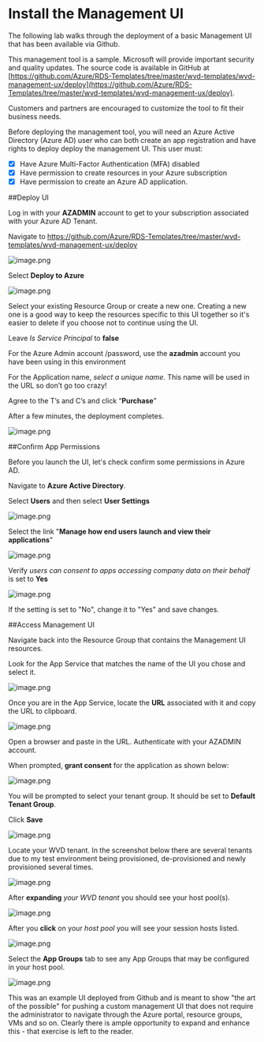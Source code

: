 # Install the Management UI

The following lab walks through the deployment of a basic Management UI that has been available via Github.

This management tool is a sample. Microsoft will provide important security and quality updates. The source code is available in GitHub at [https://github.com/Azure/RDS-Templates/tree/master/wvd-templates/wvd-management-ux/deploy](https://github.com/Azure/RDS-Templates/tree/master/wvd-templates/wvd-management-ux/deploy). 

Customers and partners are encouraged to customize the tool to fit their business needs.

Before deploying the management tool, you will need an Azure Active Directory (Azure AD) user who can both create an app registration and have rights to deploy deploy the management UI. This user must:

- [X] Have Azure Multi-Factor Authentication (MFA) disabled
- [X] Have permission to create resources in your Azure subscription
- [X] Have permission to create an Azure AD application. 

##Deploy UI


Log in with your **AZADMIN** account to get to your subscription associated with your Azure AD Tenant. 

Navigate to https://github.com/Azure/RDS-Templates/tree/master/wvd-templates/wvd-management-ux/deploy


![image.png](../attachments/image-b6bf6be1-cf1f-4985-89ff-a2624655cc00.png)


Select **Deploy to Azure**


![image.png](../attachments/image-189a4676-aba6-4a9f-afde-3976173c1b52.png)

Select your existing Resource Group or create a new one. Creating a new one is a good way to keep the resources specific to this UI together so it's easier to delete if you choose not to continue using the UI.

Leave _Is Service Principal_ to **false**

For the Azure Admin account /password, use the **azadmin** account you have been using in this environment

For the Application name, _select a unique name_. This name will be used in the URL so don’t go too crazy!

Agree to the T’s and C’s and click “**Purchase**”

After a few minutes, the deployment completes.

![image.png](../attachments/image-2cb7af4c-171b-4881-af8f-a32f20e5f82e.png)

##Confirm App Permissions

Before you launch the UI, let's check confirm some permissions in Azure AD.

Navigate to **Azure Active Directory**.

Select **Users** and then select **User Settings**


![image.png](../attachments/image-be75667c-1612-4bd9-adbc-d758cc122d6d.png)


Select the link "**Manage how end users launch and view their applications**"


![image.png](../attachments/image-afd9816c-406e-4e7d-a673-a1e950e46ac5.png)


Verify _users can consent to apps accessing company data on their behalf_ is set to **Yes**



![image.png](../attachments/image-b2d406b9-619b-4224-bb5d-b8f749d797aa.png)


If the setting is set to "No", change it to "Yes" and save changes.



##Access Management UI



Navigate back into the Resource Group that contains the Management UI resources.

Look for the App Service that matches the name of the UI you chose and select it.



![image.png](../attachments/image-8eb6201c-026c-4651-b5f3-77eb051ff812.png)



Once you are in the App Service, locate the **URL** associated with it and copy the URL to clipboard.



![image.png](../attachments/image-afbbc3be-ebd8-4bc2-9845-263970f1d4ff.png)



Open a browser and paste in the URL. Authenticate with your AZADMIN account.

When prompted, **grant consent** for the application as shown below:

![image.png](../attachments/image-7880a5b4-bfd2-4a06-9621-63f08c3a3a0c.png)



You will be prompted to select your tenant group. It should be set to **Default Tenant Group**. 

Click **Save**



![image.png](../attachments/image-fe91d817-c5a4-4138-8866-7c6070ba2ed9.png)



Locate your WVD tenant. In the screenshot below there are several tenants due to my test environment being provisioned, de-provisioned and newly provisioned several times.


![image.png](../attachments/image-63cf8e76-0fba-43e8-9d36-a6cd61b8a9fd.png)



After **expanding** _your WVD tenant_ you should see your host pool(s).



![image.png](../attachments/image-79193d9c-add0-48a9-b6de-a25f9d4d3063.png)



After you **click** on your _host pool_ you will see your session hosts listed.



![image.png](../attachments/image-0280e8b2-afb0-4734-be8e-6441e74613df.png)



Select the **App Groups** tab to see any App Groups that may be configured in your host pool.

![image.png](../attachments/image-e25fbfba-f3da-4d42-a67b-c62fee641927.png)

This was an example UI deployed from Github and is meant to show "the art of the possible" for pushing a custom management UI that does not require the administrator to navigate through the Azure portal, resource groups, VMs and so on. Clearly there is ample opportunity to expand and enhance this - that exercise is left to the reader.
